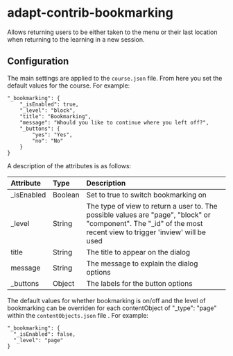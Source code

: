 adapt-contrib-bookmarking
=========================

Allows returning users to be either taken to the menu or their last location when returning to the learning in a new session.

## Configuration

The main settings are applied to the `course.json` file. From here you set the default values for the course. For example:

    "_bookmarking": {
        "_isEnabled": true,
        "_level": "block",
        "title": "Bookmarking",
        "message": "Whould you like to continue where you left off?",
        "_buttons": {
            "yes": "Yes",
            "no": "No"
        }
    }

A description of the attributes is as follows:

| Attribute        | Type| Description|
| :------------ |:-------------|:-----|
| _isEnabled  | Boolean   | Set to true to switch bookmarking on
| _level  | String   | The type of view to return a user to. The possible values are "page", "block" or "component". The "_id" of the most recent view to trigger 'inview' will be used
| title  | String   | The title to appear on the dialog
| message  | String   | The message to explain the dialog options
| _buttons    | Object   | The labels for the button options

The default values for whether bookmarking is on/off and the level of bookmarking can be overriden for each contentObject of "_type": "page" within the `contentObjects.json` file . For example:

    "_bookmarking": {
      "_isEnabled": false,
      "_level": "page"
    }
